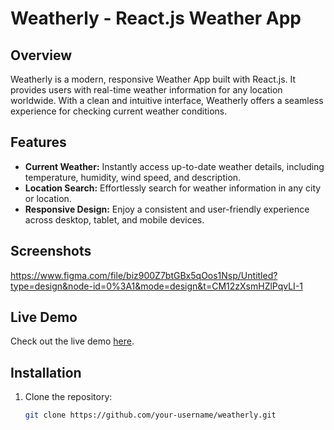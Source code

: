 # Weatherly - React.js Weather App

## Overview

Weatherly is a modern, responsive Weather App built with React.js. It provides users with real-time weather information for any location worldwide. With a clean and intuitive interface, Weatherly offers a seamless experience for checking current weather conditions.

## Features

- **Current Weather:** Instantly access up-to-date weather details, including temperature, humidity, wind speed, and description.
- **Location Search:** Effortlessly search for weather information in any city or location.
- **Responsive Design:** Enjoy a consistent and user-friendly experience across desktop, tablet, and mobile devices.

## Screenshots

https://www.figma.com/file/biz900Z7btGBx5qOos1Nsp/Untitled?type=design&node-id=0%3A1&mode=design&t=CM12zXsmHZlPqvLI-1
## Live Demo

Check out the live demo [here](#).

## Installation

1. Clone the repository:

   ```bash
   git clone https://github.com/your-username/weatherly.git
